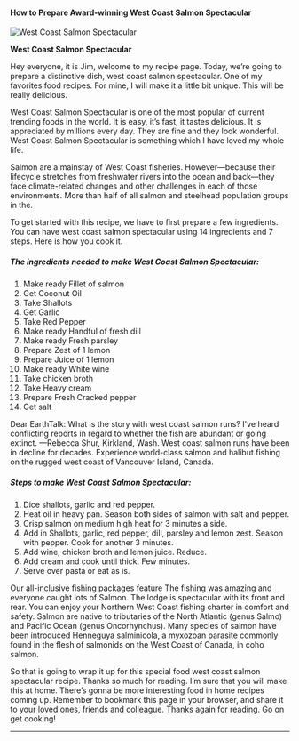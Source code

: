             

#### How to Prepare Award-winning West Coast Salmon Spectacular

![West Coast Salmon Spectacular](https://img-global.cpcdn.com/recipes/6013227134615552/751x532cq70/west-coast-salmon-spectacular-recipe-main-photo.jpg)

**West Coast Salmon Spectacular**

Hey everyone, it is Jim, welcome to my recipe page. Today, we’re going to prepare a distinctive dish, west coast salmon spectacular. One of my favorites food recipes. For mine, I will make it a little bit unique. This will be really delicious.

West Coast Salmon Spectacular is one of the most popular of current trending foods in the world. It is easy, it’s fast, it tastes delicious. It is appreciated by millions every day. They are fine and they look wonderful. West Coast Salmon Spectacular is something which I have loved my whole life.

Salmon are a mainstay of West Coast fisheries. However—because their lifecycle stretches from freshwater rivers into the ocean and back—they face climate-related changes and other challenges in each of those environments. More than half of all salmon and steelhead population groups in the.

To get started with this recipe, we have to first prepare a few ingredients. You can have west coast salmon spectacular using 14 ingredients and 7 steps. Here is how you cook it.

##### The ingredients needed to make West Coast Salmon Spectacular:

1.  Make ready Fillet of salmon
2.  Get Coconut Oil
3.  Take Shallots
4.  Get Garlic
5.  Take Red Pepper
6.  Make ready Handful of fresh dill
7.  Make ready Fresh parsley
8.  Prepare Zest of 1 lemon
9.  Prepare Juice of 1 lemon
10.  Make ready White wine
11.  Take chicken broth
12.  Take Heavy cream
13.  Prepare Fresh Cracked pepper
14.  Get salt

Dear EarthTalk: What is the story with west coast salmon runs? I've heard conflicting reports in regard to whether the fish are abundant or going extinct. —Rebecca Shur, Kirkland, Wash. West coast salmon runs have been in decline for decades. Experience world-class salmon and halibut fishing on the rugged west coast of Vancouver Island, Canada.

##### Steps to make West Coast Salmon Spectacular:

1.  Dice shallots, garlic and red pepper.
2.  Heat oil in heavy pan. Season both sides of salmon with salt and pepper.
3.  Crisp salmon on medium high heat for 3 minutes a side.
4.  Add in Shallots, garlic, red pepper, dill, parsley and lemon zest. Season with pepper. Cook for another 3 minutes.
5.  Add wine, chicken broth and lemon juice. Reduce.
6.  Add cream and cook until thick. Few minutes.
7.  Serve over pasta or eat as is.

Our all-inclusive fishing packages feature The fishing was amazing and everyone caught lots of Salmon. The lodge is spectacular with its front and rear. You can enjoy your Northern West Coast fishing charter in comfort and safety. Salmon are native to tributaries of the North Atlantic (genus Salmo) and Pacific Ocean (genus Oncorhynchus). Many species of salmon have been introduced Henneguya salminicola, a myxozoan parasite commonly found in the flesh of salmonids on the West Coast of Canada, in coho salmon.

So that is going to wrap it up for this special food west coast salmon spectacular recipe. Thanks so much for reading. I’m sure that you will make this at home. There’s gonna be more interesting food in home recipes coming up. Remember to bookmark this page in your browser, and share it to your loved ones, friends and colleague. Thanks again for reading. Go on get cooking!

* * *